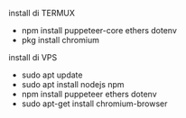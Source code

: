 install di TERMUX

- npm install puppeteer-core ethers dotenv
- pkg install chromium

install di VPS

- sudo apt update
- sudo apt install nodejs npm
- npm install puppeteer ethers dotenv
- sudo apt-get install chromium-browser


